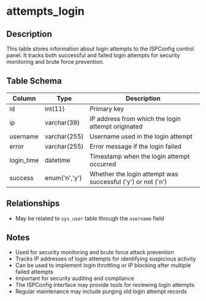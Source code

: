 # attempts_login

## Description
This table stores information about login attempts to the ISPConfig control panel. It tracks both successful and failed login attempts for security monitoring and brute force prevention.

## Table Schema
| Column | Type | Description |
|--------|------|-------------|
| id | int(11) | Primary key |
| ip | varchar(39) | IP address from which the login attempt originated |
| username | varchar(255) | Username used in the login attempt |
| error | varchar(255) | Error message if the login failed |
| login_time | datetime | Timestamp when the login attempt occurred |
| success | enum('n','y') | Whether the login attempt was successful ('y') or not ('n') |

## Relationships
- May be related to `sys_user` table through the `username` field

## Notes
- Used for security monitoring and brute force attack prevention
- Tracks IP addresses of login attempts for identifying suspicious activity
- Can be used to implement login throttling or IP blocking after multiple failed attempts
- Important for security auditing and compliance
- The ISPConfig interface may provide tools for reviewing login attempts
- Regular maintenance may include purging old login attempt records
